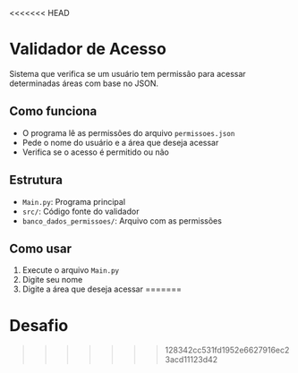 <<<<<<< HEAD
# Validador de Acesso

Sistema que verifica se um usuário tem permissão para acessar determinadas áreas com base no JSON.

## Como funciona
- O programa lê as permissões do arquivo `permissoes.json`
- Pede o nome do usuário e a área que deseja acessar
- Verifica se o acesso é permitido ou não

## Estrutura
- `Main.py`: Programa principal
- `src/`: Código fonte do validador
- `banco_dados_permissoes/`: Arquivo com as permissões

## Como usar
1. Execute o arquivo `Main.py`
2. Digite seu nome
3. Digite a área que deseja acessar
=======
# Desafio
>>>>>>> 128342cc531fd1952e6627916ec23acd11123d42
